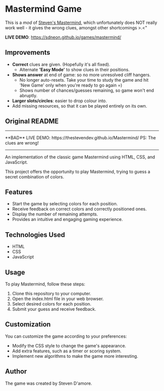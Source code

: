 # Mastermind Game

This is a *mod* of [Steven's Mastermind](https://github.com/TheStevenDev/Mastermind), which unfortunately does NOT really work well - it gives the wrong clues, amongst other shortcomings >.<"

**LIVE DEMO**: https://sdneon.github.io/games/mastermind/

## Improvements
* **Correct** clues are given. (Hopefully it's all fixed).
  * Alternate **'Easy Mode'** to show clues in their positions.
* **Shows answer** at end of game: so no more unresolved cliff hangers.
   * No longer auto-resets. Take your time to study the game and hit 'New Game' only when you're ready to go again =)
   * Shows number of chances/guesses remaining, so game won't end abruptly.
* **Larger slots/circles**: easier to drop colour into. 
* Add missing resources, so that it can be played entirely on its own.

## Original README
<hr>
**BAD** LIVE DEMO: https://thestevendev.github.io/Mastermind/
PS: The clues are wrong!
<hr>  
<p>An implementation of the classic game Mastermind using HTML, CSS, and JavaScript.</p>
    <p>This project offers the opportunity to play Mastermind, trying to guess a secret combination of colors.</p>
    <h2>Features</h2>
    <ul>
        <li>Start the game by selecting colors for each position.</li>
        <li>Receive feedback on correct colors and correctly positioned ones.</li>
        <li>Display the number of remaining attempts.</li>
        <li>Provides an intuitive and engaging gaming experience.</li>
    </ul>
    <h2>Technologies Used</h2>
    <ul>
        <li>HTML</li>
        <li>CSS</li>
        <li>JavaScript</li>
    </ul>
    <h2>Usage</h2>
    <p>To play Mastermind, follow these steps:</p>
    <ol>
        <li>Clone this repository to your computer.</li>
        <li>Open the index.html file in your web browser.</li>
        <li>Select desired colors for each position.</li>
        <li>Submit your guess and receive feedback.</li>
    </ol>
    <h2>Customization</h2>
    <p>You can customize the game according to your preferences:</p>
    <ul>
        <li>Modify the CSS style to change the game's appearance.</li>
        <li>Add extra features, such as a timer or scoring system.</li>
        <li>Implement new algorithms to make the game more interesting.</li>
    </ul>
    <h2>Author</h2>
    <p>The game was created by Steven D'amore.</p>
  